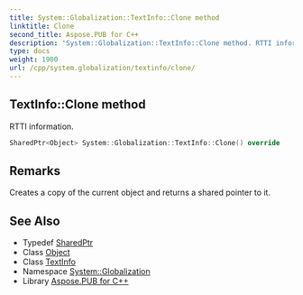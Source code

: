 ```yaml
---
title: System::Globalization::TextInfo::Clone method
linktitle: Clone
second_title: Aspose.PUB for C++
description: 'System::Globalization::TextInfo::Clone method. RTTI information in C++.'
type: docs
weight: 1900
url: /cpp/system.globalization/textinfo/clone/
---
```

## TextInfo::Clone method


RTTI information.

```cpp
SharedPtr<Object> System::Globalization::TextInfo::Clone() override
```

## Remarks


Creates a copy of the current object and returns a shared pointer to it. 
## See Also

* Typedef [SharedPtr](../../../system/sharedptr/)
* Class [Object](../../../system/object/)
* Class [TextInfo](../)
* Namespace [System::Globalization](../../)
* Library [Aspose.PUB for C++](../../../)
